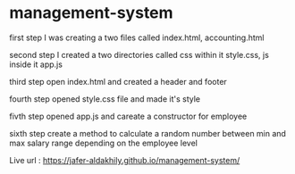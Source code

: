 # management-system

first step I was creating a two files called index.html, accounting.html

second step I created a two directories called css within it style.css, js inside it app.js

third step open index.html and created a header and footer

fourth step opened style.css file and made it's style

fivth step opened app.js and careate a constructor for employee

sixth step create a method to calculate a random number between min and max salary range depending on the employee level

Live url : https://jafer-aldakhily.github.io/management-system/
